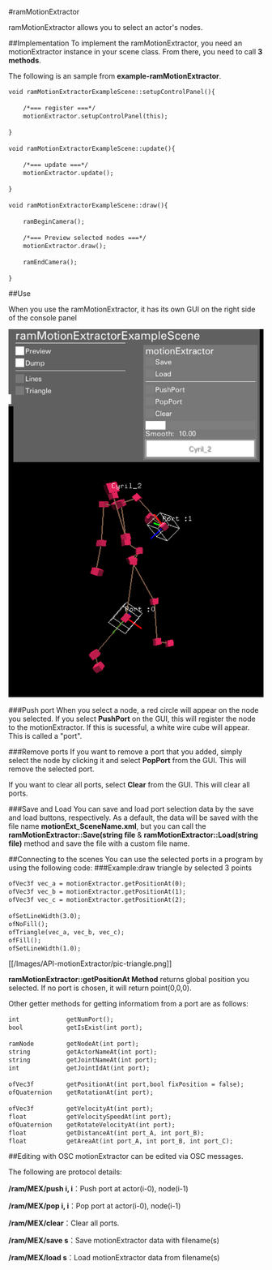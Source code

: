 #ramMotionExtractor

ramMotionExtractor allows you to select an actor's nodes.

##Implementation
To implement the ramMotionExtractor, you need an motionExtractor instance in your scene class. From there, you need to call **3 methods**.

The following is an sample from **example-ramMotionExtractor**.
~~~
void ramMotionExtractorExampleScene::setupControlPanel(){
	
	/*=== register ===*/
	motionExtractor.setupControlPanel(this);
	
}

void ramMotionExtractorExampleScene::update(){

	/*=== update ===*/
	motionExtractor.update();

}

void ramMotionExtractorExampleScene::draw(){

	ramBeginCamera();
	
	/*=== Preview selected nodes ===*/
	motionExtractor.draw();
	
	ramEndCamera();
	
}
~~~

##Use

When you use the ramMotionExtractor, it has its own GUI on the right side of the console panel 

![preview image](Images/API-motionExtractor/pic-preview.png)

###Push port
When you select a node, a red circle will appear on the node you selected. If you select **PushPort** on the GUI, this will register the node to the motionExtractor. If this is sucessful, a white wire cube will appear. This is called a "port".

###Remove ports
If you want to remove a port that you added, simply select the node by clicking it and select **PopPort** from the GUI. This will remove the selected port.

If you want to clear all ports, select **Clear** from the GUI. This will clear all ports.

###Save and Load
You can save and load port selection data by the save and load buttons, respectively.
As a default, the data will be saved with the file name **motionExt_SceneName.xml**, but you can call the  **ramMotionExtractor::Save(string file** & **ramMotionExtractor::Load(string file)** method and save the file with a custom file name.

##Connecting to the scenes
You can use the selected ports in a program by using the following code:
###Example:draw triangle by selected 3 points

	ofVec3f vec_a = motionExtractor.getPositionAt(0);
	ofVec3f vec_b = motionExtractor.getPositionAt(1);
	ofVec3f vec_c = motionExtractor.getPositionAt(2);

	ofSetLineWidth(3.0);
	ofNoFill();
	ofTriangle(vec_a, vec_b, vec_c);
	ofFill();
	ofSetLineWidth(1.0);

[[/Images/API-motionExtractor/pic-triangle.png]]

**ramMotionExtractor::getPositionAt Method** returns global position you selected.
If no port is chosen, it will return point(0,0,0).

Other getter methods for getting informatiom from a port are as follows:

	int				getNumPort();
	bool			getIsExist(int port);

	ramNode			getNodeAt(int port);
	string			getActorNameAt(int port);
	string			getJointNameAt(int port);
	int				getJointIdAt(int port);

	ofVec3f			getPositionAt(int port,bool fixPosition = false);
	ofQuaternion	getRotationAt(int port);

	ofVec3f			getVelocityAt(int port);
	float			getVelocitySpeedAt(int port);
	ofQuaternion	getRotateVelocityAt(int port);
	float			getDistanceAt(int port_A, int port_B);
	float			getAreaAt(int port_A, int port_B, int port_C);

##Editing with OSC
motionExtractor can be edited via OSC messages.

The following are protocol details:

**/ram/MEX/push i, i**：Push port at actor(i-0), node(i-1)

**/ram/MEX/pop i, i**：Pop port at actor(i-0), node(i-1)

**/ram/MEX/clear**：Clear all ports.

**/ram/MEX/save s**：Save motionExtractor data with filename(s)

**/ram/MEX/load s**：Load motionExtractor data from filename(s)
